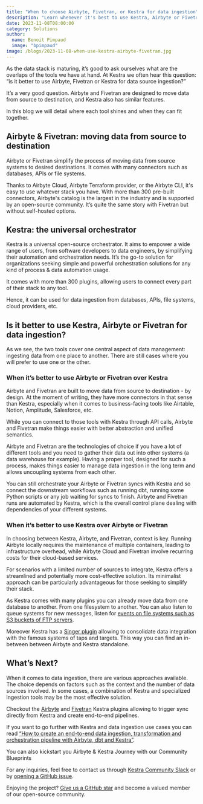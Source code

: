 ```yaml
---
title: "When to choose Airbyte, Fivetran, or Kestra for data ingestion"
description: "Learn whenever it's best to use Kestra, Airbyte or Fivetran for data ingestion, or when it's good to use a mix of them"
date: 2023-11-08T08:00:00
category: Solutions
author:
  name: Benoit Pimpaud
  image: "bpimpaud"
image: /blogs/2023-11-08-when-use-kestra-airbyte-fivetran.jpg
---
```


As the data stack is maturing, it’s good to ask ourselves what are the overlaps of the tools we have at hand.
At Kestra we often hear this question: “is it better to use Airbyte, Fivetran or Kestra for data source ingestion?”

It’s a very good question. Airbyte and Fivetran are designed to move data from source to destination, and Kestra also has similar features.

In this blog we will detail where each tool shines and when they can fit together.

## Airbyte & Fivetran: moving data from source to destination

Airbyte or Fivetran simplify the process of moving data from source systems to desired destinations. It comes with many connectors such as databases, APIs or file systems.

Thanks to Airbyte Cloud, Airbyte Terraform provider, or the Airbyte CLI, it's easy to use whatever stack you have. With more than 300 pre-built connectors, Airbyte's catalog is the largest in the industry and is supported by an open-source community.
It’s quite the same story with Fivetran but without self-hosted options.

## Kestra: the universal orchestrator

Kestra is a universal open-source orchestrator. It aims to empower a wide range of users, from software developers to data engineers, by simplifying their automation and orchestration needs. It’s the go-to solution for organizations seeking simple and powerful orchestration solutions for any kind of process & data automation usage.

It comes with more than 300 plugins, allowing users to connect every part of their stack to any tool.

Hence, it can be used for data ingestion from databases, APIs, file systems, cloud providers, etc.


## Is it better to use Kestra, Airbyte or Fivetran for data ingestion?

As we see, the two tools cover one central aspect of data management: ingesting data from one place to another. There are still cases where you will prefer to use one or the other.

### When it’s better to use Airbyte or Fivetran over Kestra
Airbyte and Fivetran are built to move data from source to destination - by design. At the moment of writing, they have more connectors in that sense than Kestra, especially when it comes to business-facing tools like Airtable, Notion, Amplitude, Salesforce, etc.

While you can connect to those tools with Kestra through API calls, Airbyte and Fivetran make things easier with better abstraction and unified semantics.

Airbyte and Fivetran are the technologies of choice if you have a lot of different tools and you need to gather their data out into other systems (a data warehouse for example).
Having a proper tool, designed for such a process, makes things easier to manage data ingestion in the long term and allows uncoupling systems from each other.

You can still orchestrate your Airbyte or Fivetran syncs with Kestra and so connect the downstream workflows such as running dbt, running some Python scripts or any job waiting for syncs to finish. Airbyte and Fivetran runs are automated by Kestra, which is the overall control plane dealing with dependencies of your different systems.


### When it’s better to use Kestra over Airbyte or Fivetran
In choosing between Kestra, Airbyte, and Fivetran, context is key. Running Airbyte locally requires the maintenance of multiple containers, leading to infrastructure overhead, while Airbyte Cloud and Fivetran involve recurring costs for their cloud-based services.

For scenarios with a limited number of sources to integrate, Kestra offers a streamlined and potentially more cost-effective solution. Its minimalist approach can be particularly advantageous for those seeking to simplify their stack.

As Kestra comes with many plugins you can already move data from one database to another. From one filesystem to another. You can also listen to queue systems for new messages, listen for [events on file systems such as S3 buckets of FTP servers](https://kestra.io/docs/developer-guide/triggers).

Moreover Kestra has a [Singer plugin](/plugins/plugin-singer) allowing to consolidate data integration with the famous systems of taps and targets. This way you can find an in-between between Airbyte and Kestra standalone.

## What’s Next?

When it comes to data ingestion, there are various approaches available. The choice depends on factors such as the context and the number of data sources involved. In some cases, a combination of Kestra and specialized ingestion tools may be the most effective solution.

Checkout the [Airbyte](/plugins/plugin-airbyte) and [Fivetran](/plugins/plugin-fivetran) Kestra plugins allowing to trigger sync directly from Kestra and create end-to-end pipelines.

If you want to go further with Kestra and data ingestion use cases you can read [“How to create an end-to-end data ingestion, transformation and orchestration pipeline with Airbyte, dbt and Kestra”](https://kestra.io/blogs/2023-06-26-end-to-end-data-orchestration).

You can also kickstart you Airbyte & Kestra Journey with our Community Blueprints

For any inquiries, feel free to contact us through [Kestra Community Slack](https://kestra.io/slack) or by [opening a GitHub issue](https://github.com/kestra-io/kestra).

Enjoying the project? [Give us a GitHub star](https://github.com/kestra-io/kestra) and become a valued member of our open-source community.
